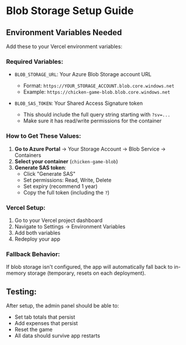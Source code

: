 # Blob Storage Setup Guide

## Environment Variables Needed

Add these to your Vercel environment variables:

### Required Variables:
- `BLOB_STORAGE_URL`: Your Azure Blob Storage account URL
  - Format: `https://YOUR_STORAGE_ACCOUNT.blob.core.windows.net`
  - Example: `https://chicken-game-blob.blob.core.windows.net`

- `BLOB_SAS_TOKEN`: Your Shared Access Signature token
  - This should include the full query string starting with `?sv=...`
  - Make sure it has read/write permissions for the container

### How to Get These Values:

1. **Go to Azure Portal** → Your Storage Account → Blob Service → Containers
2. **Select your container** (`chicken-game-blob`)
3. **Generate SAS token**:
   - Click "Generate SAS" 
   - Set permissions: Read, Write, Delete
   - Set expiry (recommend 1 year)
   - Copy the full token (including the `?`)

### Vercel Setup:
1. Go to your Vercel project dashboard
2. Navigate to Settings → Environment Variables
3. Add both variables
4. Redeploy your app

### Fallback Behavior:
If blob storage isn't configured, the app will automatically fall back to in-memory storage (temporary, resets on each deployment).

## Testing:
After setup, the admin panel should be able to:
- Set tab totals that persist
- Add expenses that persist
- Reset the game
- All data should survive app restarts
